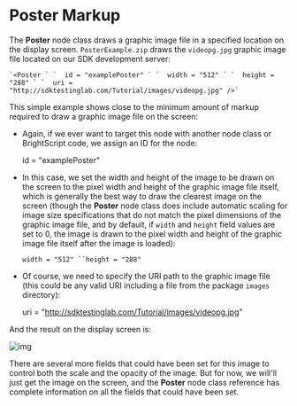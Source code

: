 # Poster Markup

The **Poster** node class draws a graphic image file in a specified location on the display screen. `PosterExample.zip` draws the `videopg.jpg` graphic image file located on our SDK development server:

```
`<Poster ` `  id = "examplePoster" ` `  width = "512" ` `  height = "288" ` `  uri = "http://sdktestinglab.com/Tutorial/images/videopg.jpg" />`
```

This simple example shows close to the minimum amount of markup required to draw a graphic image file on the screen:

- Again, if we ever want to target this node with another node class or BrightScript code, we assign an ID for the node:

  id = "examplePoster"

- In this case, we set the width and height of the image to be drawn on the screen to the pixel width and height of the graphic image file itself, which is generally the best way to draw the clearest image on the screen (though the **Poster** node class does include automatic scaling for image size specifications that do not match the pixel dimensions of the graphic image file, and by default, if `width` and `height` field values are set to 0, the image is drawn to the pixel width and height of the graphic image file itself after the image is loaded):

  `width = "512" ``height = "288"`

- Of course, we need to specify the URI path to the graphic image file (this could be any valid URI including a file from the package `images` directory):

  uri = "<http://sdktestinglab.com/Tutorial/images/videopg.jpg>"

And the result on the display screen is:

![img](https://sdkdocs.roku.com/download/attachments/1606014/posterdoc.jpg?version=2&modificationDate=1472835597888&api=v2)

There are several more fields that could have been set for this image to control both the scale and the opacity of the image. But for now, we will'll just get the image on the screen, and the **Poster** node class reference has complete information on all the fields that could have been set.